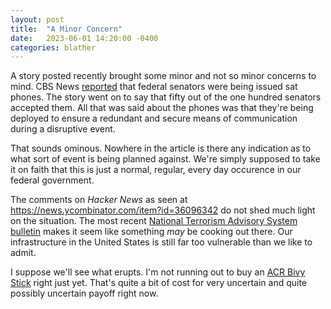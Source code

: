 ```yaml
---
layout: post
title:  "A Minor Concern"
date:   2023-06-01 14:20:00 -0400
categories: blather
---
```

A story posted recently brought some minor and not so minor concerns to mind.  CBS News [reported](https://web.archive.org/web/20230528070548/https://www.cbsnews.com/news/senators-issued-satellite-phones-new-security-measures/) that federal senators were being issued sat phones.  The story went on to say that fifty out of the one hundred senators accepted them.  All that was said about the phones was that they're being deployed to ensure a redundant and secure means of communication during a disruptive event.

That sounds ominous.  Nowhere in the article is there any indication as to what sort of event is being planned against.  We're simply supposed to take it on faith that this is just a normal, regular, every day occurence in our federal government.

The comments on *Hacker News* as seen at <https://news.ycombinator.com/item?id=36096342> do not shed much light on the situation.  The most recent [National Terrorism Advisory System bulletin](https://web.archive.org/web/20230529132640/https://www.dhs.gov/sites/default/files/ntas/alerts/23_0524_S1_NTAS-Bulletin-508.pdf) makes it seem like something *may* be cooking out there.  Our infrastructure in the United States is still far too vulnerable than we like to admit.

I suppose we'll see what erupts.  I'm not running out to buy an [ACR Bivy Stick](https://web.archive.org/web/20230503042400/https://bivystick.com/) right just yet.  That's quite a bit of cost for very uncertain and quite possibly uncertain payoff right now.
